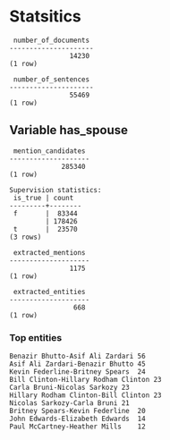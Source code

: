 # Statsitics
     number_of_documents 
    ---------------------
                   14230
    (1 row)
    
     number_of_sentences 
    ---------------------
                   55469
    (1 row)
    
## Variable has_spouse
     mention_candidates 
    --------------------
                 285340
    (1 row)
    
    Supervision statistics:
     is_true | count  
    ---------+--------
     f       |  83344
             | 178426
     t       |  23570
    (3 rows)
    
     extracted_mentions 
    --------------------
                   1175
    (1 row)
    
     extracted_entities 
    --------------------
                    668
    (1 row)
    
### Top entities
    Benazir Bhutto-Asif Ali Zardari	56
    Asif Ali Zardari-Benazir Bhutto	45
    Kevin Federline-Britney Spears	24
    Bill Clinton-Hillary Rodham Clinton	23
    Carla Bruni-Nicolas Sarkozy	23
    Hillary Rodham Clinton-Bill Clinton	23
    Nicolas Sarkozy-Carla Bruni	21
    Britney Spears-Kevin Federline	20
    John Edwards-Elizabeth Edwards	14
    Paul McCartney-Heather Mills	12
